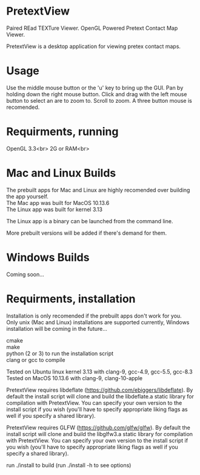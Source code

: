 # PretextView
Paired REad TEXTure Viewer. OpenGL Powered Pretext Contact Map Viewer.<br/>

PretextView is a desktop application for viewing pretex contact maps.<br/>

# Usage
Use the middle mouse button or the 'u' key to bring up the GUI. Pan by holding down the right mouse button. Click and drag with the left mouse button to select an are to zoom to. Scroll to zoom. A three button mouse is recomended.

# Requirments, running
OpenGL 3.3<br\>
2G or RAM<br\>

# Mac and Linux Builds
The prebuilt apps for Mac and Linux are highly recomended over building the app yourself.<br/>
The Mac app was built for MacOS 10.13.6<br/>
The Linux app was built for kernel 3.13<br/>

The Linux app is a binary can be launched from the command line.<br/>

More prebuilt versions will be added if there's demand for them.

# Windows Builds
Coming soon...

# Requirments, installation
Installation is only recomended if the prebuilt apps don't work for you.<br/>
Only unix (Mac and Linux) installations are supported currently, Windows installation will be coming in the future...<br/>

cmake<br/>
make<br/>
python (2 or 3) to run the installation script<br/>
clang or gcc to compile<br/>

Tested on Ubuntu linux kernel 3.13 with clang-9, gcc-4.9, gcc-5.5, gcc-8.3<br/>
Tested on MacOS 10.13.6 with clang-9, clang-10-apple<br/>

PretextView requires libdeflate (https://github.com/ebiggers/libdeflate). By default the install script will clone and build the libdeflate.a static library for compilation with PretextView. You can specify your own version to the install script if you wish (you'll have to specify appropriate liking flags as well if you specify a shared library).<br/>

PretextView requires GLFW (https://github.com/glfw/glfw). By default the install script will clone and build the libglfw3.a static library for compilation with PretextView. You can specify your own version to the install script if you wish (you'll have to specify appropriate liking flags as well if you specify a shared library).<br/>

run ./install to build (run ./install -h to see options)
